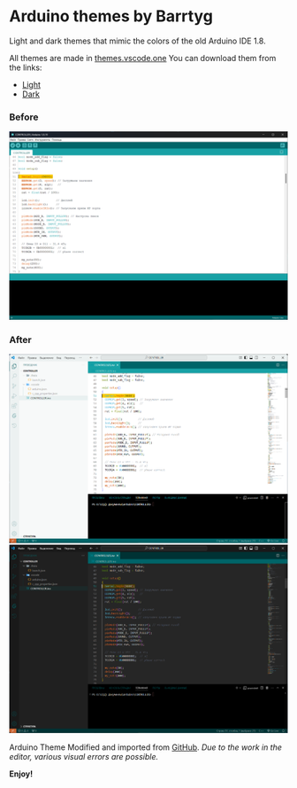# Arduino themes by Barrtyg
Light and dark themes that mimic the colors of the old Arduino IDE 1.8.

All themes are made in [themes.vscode.one](https://themes.vscode.one/)
You can download them from the links:
* [Light](http://code.visualstudio.com/docs/languages/markdown)
* [Dark](https://themes.vscode.one/theme/BarrtyG/nVc3uUjA)

### Before
![Arduino light screenshot old.png](./images/Light%20screenshot%20old.png)
### After
![Arduino light screenshot.png](./images/Light%20screenshot.png)
![Arduino dark screenshot.png](./images/Dark%20screenshot.png)

Arduino Theme Modified and imported from [GitHub](https://github.com/BarrtyG/Arduino-barryg-themes-for-VSC/tree/main).
*Due to the work in the editor, various visual errors are possible.*

**Enjoy!**
